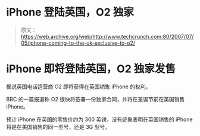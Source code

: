 # iPhone 登陆英国，O2 独家

> 原文：<https://web.archive.org/web/http://www.techcrunch.com:80/2007/07/05/iphone-coming-to-the-uk-exclusive-to-o2/>

# iPhone 即将登陆英国，O2 独家发售

据说英国电话运营商 O2 即将获得在英国销售 iPhone 的权利。

BBC 的一篇报道称 O2 很快将签署一份独家合同，并将在圣诞节前在英国销售 iPhone。

预计 iPhone 在英国的零售价约为 300 英镑。没有迹象表明在英国销售的 iPhone 将是在美国销售的同一型号，还是 3G 型号。